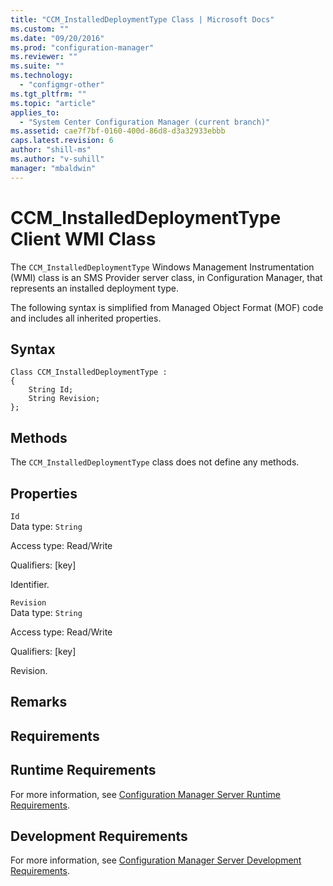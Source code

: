```yaml
---
title: "CCM_InstalledDeploymentType Class | Microsoft Docs"
ms.custom: ""
ms.date: "09/20/2016"
ms.prod: "configuration-manager"
ms.reviewer: ""
ms.suite: ""
ms.technology:
  - "configmgr-other"
ms.tgt_pltfrm: ""
ms.topic: "article"
applies_to:
  - "System Center Configuration Manager (current branch)"
ms.assetid: cae7f7bf-0160-400d-86d8-d3a32933ebbb
caps.latest.revision: 6
author: "shill-ms"
ms.author: "v-suhill"
manager: "mbaldwin"
---
```

# CCM_InstalledDeploymentType Client WMI Class
The `CCM_InstalledDeploymentType` Windows Management Instrumentation (WMI) class is an SMS Provider server class, in Configuration Manager, that represents an installed deployment type.   

 The following syntax is simplified from Managed Object Format (MOF) code and includes all inherited properties.  

## Syntax  

```  
Class CCM_InstalledDeploymentType :    
{  
    String Id;  
    String Revision;  
};  
```  

## Methods  
 The `CCM_InstalledDeploymentType` class does not define any methods.  

## Properties  
 `Id`  
 Data type: `String`  

 Access type: Read/Write  

 Qualifiers: [key]  

 Identifier.    

 `Revision`  
 Data type: `String`  

 Access type: Read/Write  

 Qualifiers: [key]  

 Revision.    

## Remarks  

## Requirements  

## Runtime Requirements  
 For more information, see [Configuration Manager Server Runtime Requirements](../../../../../develop/core/reqs/server-runtime-requirements.md).  

## Development Requirements  
 For more information, see [Configuration Manager Server Development Requirements](../../../../../develop/core/reqs/server-development-requirements.md).
